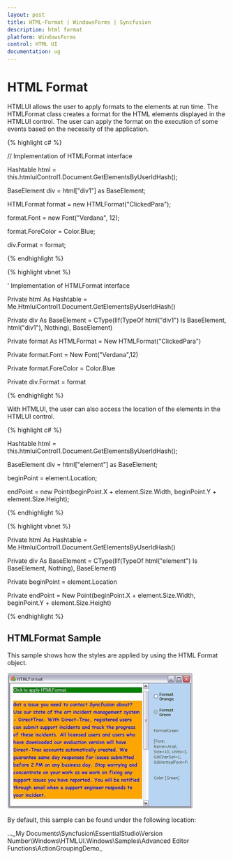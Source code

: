 ```yaml
---
layout: post
title: HTML-Format | WindowsForms | Syncfusion
description: html format
platform: WindowsForms
control: HTML UI
documentation: ug
---
```


# HTML Format

HTMLUI allows the user to apply formats to the elements at run time. The HTMLFormat class creates a format for the HTML elements displayed in the HTMLUI control. The user can apply the format on the execution of some events based on the necessity of the application.



{% highlight c# %}



// Implementation of HTMLFormat interface

Hashtable html = this.htmluiControl1.Document.GetElementsByUserIdHash();

BaseElement div = html["div1"] as BaseElement;



HTMLFormat format = new HTMLFormat("ClickedPara");

format.Font = new Font("Verdana", 12);

format.ForeColor = Color.Blue;

div.Format = format; 

{% endhighlight %}

{% highlight vbnet %}



'  Implementation of HTMLFormat interface

Private html As Hashtable = Me.HtmluiControl1.Document.GetElementsByUserIdHash()

Private div As BaseElement = CType(IIf(TypeOf html("div1") Is BaseElement, html("div1"), Nothing), BaseElement)



Private format As HTMLFormat = New HTMLFormat("ClickedPara")

Private format.Font = New Font("Verdana",12)

Private format.ForeColor = Color.Blue

Private div.Format = format

{% endhighlight %}

With HTMLUI, the user can also access the location of the elements in the HTMLUI control.



{% highlight c# %}



Hashtable html = this.htmluiControl1.Document.GetElementsByUserIdHash();

BaseElement div = html["element"] as BaseElement;

beginPoint = element.Location;

endPoint = new Point(beginPoint.X + element.Size.Width, beginPoint.Y + element.Size.Height);

{% endhighlight %}



{% highlight vbnet %}



Private html As Hashtable = Me.HtmluiControl1.Document.GetElementsByUserIdHash()

Private div As BaseElement = CType(IIf(TypeOf html("element") Is BaseElement, Nothing), BaseElement)

Private beginPoint = element.Location

Private endPoint = New Point(beginPoint.X + element.Size.Width, beginPoint.Y + element.Size.Height)

{% endhighlight %}

## HTMLFormat Sample

This sample shows how the styles are applied by using the HTML Format object.

![](HTML-Format_images/HTML-Format_img1.jpeg)





By default, this sample can be found under the following location:

...\_My Documents\Syncfusion\EssentialStudio\Version Number\Windows\HTMLUI.Windows\Samples\Advanced Editor Functions\ActionGroupingDemo_

